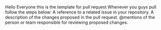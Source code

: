 Hello Everyone this is the template for pull request
Whenever you guys pull follow the steps below:
A reference to a related issue in your repository.
A description of the changes proposed in the pull request.
@mentions of the person or team responsible for reviewing proposed changes.
